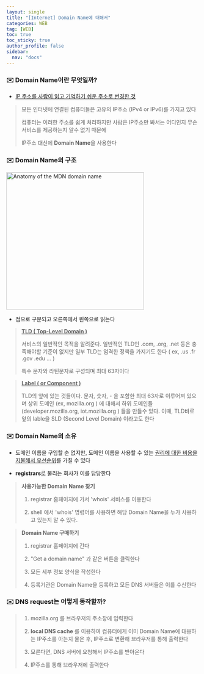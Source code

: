 ```yaml
---
layout: single
title: "[Internet] Domain Name에 대해서"
categories: WEB
tag: [WEB]
toc: true
toc_sticky: true
author_profile: false
sidebar:
  nav: "docs"
---
```


### :envelope: Domain Name이란 무엇일까?

- <u>IP 주소를 사람이 읽고 기억하기 쉬운 주소로 변경한 것</u>

> 모든 인터넷에 연결된 컴퓨터들은 고유의 IP주소 (IPv4 or IPv6)를 가지고 있다
>
> 컴퓨터는 이러한 주소를 쉽게 처리하지만 사람은 IP주소만 봐서는 어디인지 무슨 서비스를 제공하는지 알수 없기 때문에
>
> IP주소 대신에 **Domain Name**을 사용한다

### :envelope: Domain Name의 구조

<img title="" src="https://developer.mozilla.org/en-US/docs/Learn/Common_questions/What_is_a_domain_name/structure.png" alt="Anatomy of the MDN domain name" width="360" data-align="center">

- 점으로 구분되고 오른쪽에서 왼쪽으로 읽는다

> **<u>TLD ( Top-Level Domain )</u>**
>
> 서비스의 일반적인 목적을 알려준다. 일반적인 TLD인 .com, .org, .net 등은 충족해야할 기준이 없지만 일부 TLD는 엄격한 정책을 가지기도 한다 ( ex, .us .fr .gov .edu ... )
>
> 특수 문자와 라틴문자로 구성되며 최대 63자이다

> **<u>Label ( or Component )</u>**
>
> TLD의 앞에 있는 것들이다. 문자, 숫자, - 을 포함한 최대 63자로 이루어져 있으며 상위 도메인 (ex, mozilla.org ) 에 대해서 하위 도메인들 (developer.mozilla.org, iot.mozilla.org ) 들을 만들수 있다. 이때, TLD바로 앞의 lable을 SLD (Second Level Domain) 이라고도 한다

### :envelope: Domain Name의 소유

- 도메인 이름을 구입할 순 없지만, 도메인 이름을 사용할 수 있는 <u>권리에 대한 비용을 지불해서 우선순위</u>를 가질 수 있다

- **registrars**로 불리는 회사가 이를 담당한다

> **사용가능한 Domain Name 찾기**
>
> 1. registrar 홈페이지에 가서 'whois' 서비스를 이용한다
>
> 2. shell 에서 'whois' 명령어를 사용하면 해당 Domain Name을 누가 사용하고 있는지 알 수 있다.

> **Domain Name 구매하기**
>
> 1. registrar 홈페이지에 간다
>
> 2. "Get a domain name" 과 같은 버튼을 클릭한다
>
> 3. 모든 세부 정보 양식을 작성한다
>
> 4. 등록기관은 Domain Name을 등록하고 모든 DNS 서버들은 이를 수신한다

### :envelope: DNS request는 어떻게 동작할까?

> 1. mozilla.org 를 브라우저의 주소창에 입력한다
>
> 2. **local DNS cache** 를 이용하여 컴퓨터에게 이미 Domain Name에 대응하는 IP주소를 아는지 물은 후, IP주소로 변환해 브라우저를 통해 출력한다
>
> 3. 모른다면, DNS 서버에 요청해서 IP주소를 받아온다
>
> 4. IP주소를 통해 브라우저에 출력한다
